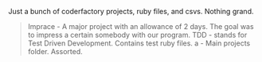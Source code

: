 Just a bunch of coderfactory projects, ruby files, and csvs. Nothing grand.

>Imprace - A major project with an allowance of 2 days. The goal was to impress a certain somebody with our program.
>TDD - stands for Test Driven Development. Contains test ruby files.
>a - Main projects folder. Assorted.

